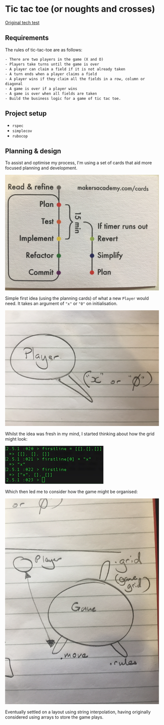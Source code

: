 # Tic tac toe (or noughts and crosses)

[Original tech test](https://github.com/makersacademy/course/blob/master/individual_challenges/tic_tac_toe.md)

## Requirements

The rules of tic-tac-toe are as follows:
```
- There are two players in the game (X and O)
- Players take turns until the game is over
- A player can claim a field if it is not already taken
- A turn ends when a player claims a field
- A player wins if they claim all the fields in a row, column or diagonal
- A game is over if a player wins
- A game is over when all fields are taken
- Build the business logic for a game of tic tac toe.
```

## Project setup

- `rspec`
- `simplecov`
- `rubocop`

## Planning & design

To assist and optimise my process, I'm using a set of cards that aid more focused planning and development.

![Planning cards](/assets/planning-cards.jpg "cards")

Simple first idea (using the planning cards) of what a new `Player` would need. It takes an argument of `"x"` or `"0"` on initialisation.

![Planning player](/assets/player.jpg "player")

Whilst the idea was fresh in my mind, I started thinking about how the grid might look:

![Designing the grid](/assets/planning-with-irb.jpg "grid")

Which then led me to consider how the game might be organised:

![Game organisation](/assets/game-class-methods1.jpg "game class")

Eventually settled on a layout using string interpolation, having originally considered using arrays to store the game plays.
